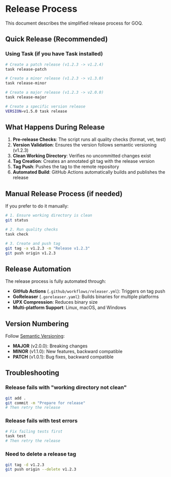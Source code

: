 # Release Process

This document describes the simplified release process for GOQ.

## Quick Release (Recommended)

### Using Task (if you have Task installed)

```bash
# Create a patch release (v1.2.3 -> v1.2.4)
task release-patch

# Create a minor release (v1.2.3 -> v1.3.0)
task release-minor

# Create a major release (v1.2.3 -> v2.0.0)
task release-major

# Create a specific version release
VERSION=v1.5.0 task release
```


## What Happens During Release

1. **Pre-release Checks**: The script runs all quality checks (format, vet, test)
2. **Version Validation**: Ensures the version follows semantic versioning (v1.2.3)
3. **Clean Working Directory**: Verifies no uncommitted changes exist
4. **Tag Creation**: Creates an annotated git tag with the release version
5. **Tag Push**: Pushes the tag to the remote repository
6. **Automated Build**: GitHub Actions automatically builds and publishes the release

## Manual Release Process (if needed)

If you prefer to do it manually:

```bash
# 1. Ensure working directory is clean
git status

# 2. Run quality checks
task check

# 3. Create and push tag
git tag -a v1.2.3 -m "Release v1.2.3"
git push origin v1.2.3
```

## Release Automation

The release process is fully automated through:

- **GitHub Actions** (`.github/workflows/releaser.yml`): Triggers on tag push
- **GoReleaser** (`.goreleaser.yaml`): Builds binaries for multiple platforms
- **UPX Compression**: Reduces binary size
- **Multi-platform Support**: Linux, macOS, and Windows

## Version Numbering

Follow [Semantic Versioning](https://semver.org/):

- **MAJOR** (v2.0.0): Breaking changes
- **MINOR** (v1.1.0): New features, backward compatible
- **PATCH** (v1.0.1): Bug fixes, backward compatible

## Troubleshooting

### Release fails with "working directory not clean"
```bash
git add .
git commit -m "Prepare for release"
# Then retry the release
```

### Release fails with test errors
```bash
# Fix failing tests first
task test
# Then retry the release
```

### Need to delete a release tag
```bash
git tag -d v1.2.3
git push origin --delete v1.2.3
```
